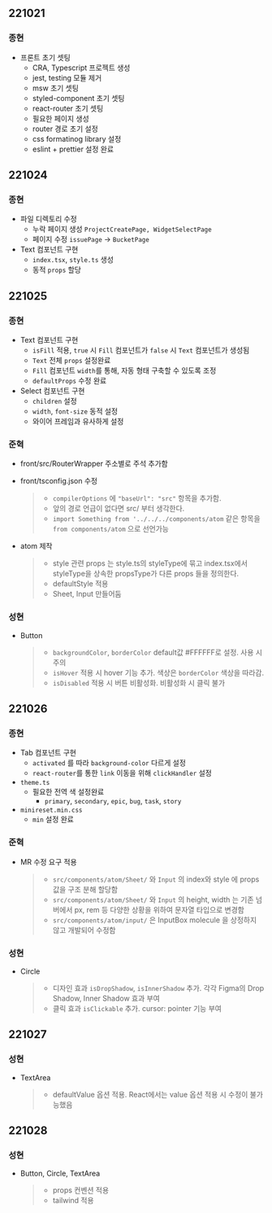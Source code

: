 ## 221021

### 종현

- 프론트 초기 셋팅
  - CRA, Typescript 프로젝트 생성
  - jest, testing 모듈 제거
  - msw 초기 셋팅
  - styled-component 초기 셋팅
  - react-router 초기 셋팅
  - 필요한 페이지 생성
  - router 경로 초기 설정
  - css formatinog library 설정
  - eslint + prettier 설정 완료

## 221024

### 종현

- 파일 디렉토리 수정
  - 누락 페이지 생성 `ProjectCreatePage, WidgetSelectPage`
  - 페이지 수정 `issuePage` -> `BucketPage`
- Text 컴포넌트 구현
  - `index.tsx`, `style.ts` 생성
  - 동적 `props` 할당

## 221025

### 종현

- Text 컴포넌트 구현
  - `isFill` 적용, `true` 시 `Fill` 컴포넌트가 `false` 시 `Text` 컴포넌트가 생성됨
  - `Text` 전체 `props` 설정완료
  - `Fill` 컴포넌트 `width`를 통해, 자동 형태 구축할 수 있도록 조정
  - `defaultProps` 수정 완료
- Select 컴포넌트 구현
  - `children` 설정
  - `width`, `font-size` 동적 설정
  - 와이어 프레임과 유사하게 설정

### 준혁

- front/src/RouterWrapper 주소별로 주석 추가함

- front/tsconfig.json 수정

  > - `compilerOptions` 에 `"baseUrl": "src"` 항목을 추가함.
  > - 앞의 경로 언급이 없다면 src/ 부터 생각한다.
  > - `import Something from '../../../components/atom` 같은 항목을 `from components/atom` 으로 선언가능

- atom 제작
  > - style 관련 props 는 style.ts의 styleType에 묶고 index.tsx에서 styleType을 상속한 propsType가 다른 props 들을 정의한다.
  > - defaultStyle 적용
  > - Sheet, Input 만들어둠

### 성현

- Button
  > - `backgroundColor`, `borderColor` default값 #FFFFFF로 설정. 사용 시 주의
  > - `isHover` 적용 시 hover 기능 추가. 색상은 `borderColor` 색상을 따라감.
  > - `isDisabled` 적용 시 버튼 비활성화. 비활성화 시 클릭 불가

## 221026

### 종현

- Tab 컴포넌트 구현
  - `activated` 를 따라 `background-color` 다르게 설정
  - `react-router`를 통한 `link` 이동을 위해 `clickHandler` 설정
- `theme.ts`
  - 필요한 전역 색 설정완료
    - `primary`, `secondary`, `epic`, `bug`, `task`, `story`
- `minireset.min.css`
  - `min` 설정 완료

### 준혁

- MR 수정 요구 적용
  > - `src/components/atom/Sheet/` 와 `Input` 의 index와 style 에 props 값을 구조 분해 할당함
  > - `src/components/atom/Sheet/` 와 `Input` 의 height, width 는 기존 넘버에서 px, rem 등 다양한 상황을 위하여 문자열 타입으로 변경함
  > - `src/components/atom/input/` 은 InputBox molecule 을 상정하지 않고 개발되어 수정함

### 성현

- Circle
  >- 디자인 효과 `isDropShadow`, `isInnerShadow` 추가. 각각 Figma의 Drop Shadow, Inner Shadow 효과 부여
  >- 클릭 효과 `isClickable` 추가. cursor: pointer 기능 부여

## 221027

### 성현

- TextArea
  >- defaultValue 옵션 적용. React에서는 value 옵션 적용 시 수정이 불가능했음

## 221028

### 성현

- Button, Circle, TextArea
  >- props 컨벤션 적용
  >- tailwind 적용